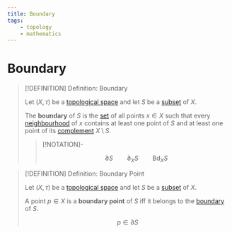```yaml
---
title: Boundary
tags:
    - topology
    - mathematics
---
```


# Boundary

>[!DEFINITION] Definition: Boundary
>
>Let $(X, \tau)$ be a [topological space](../Topological%20Spaces/index.md) and let $S$ be a [subset](../../Set%20Theory/index.md) of $X$.
>
>The **boundary** of $S$ is the [set](../../Set%20Theory/index.md) of all points $x \in X$ such that every [neighbourhood](../Topological%20Spaces/Neighborhoods.md) of $x$ contains at least one point of $S$ and at least one point of its [complement](../../Set%20Theory/Complement.md) $X \setminus S$.
>
>>[!NOTATION]-
>>
>>$$
>>\partial S \qquad \partial_X S \qquad \operatorname{Bd}_X S
>>$$
>>
>

>[!DEFINITION] Definition: Boundary Point
>
>Let $(X, \tau)$ be a [topological space](../Topological%20Spaces/index.md) and let $S$ be a [subset](../../Set%20Theory/index.md) of $X$.
>
>A point $p \in X$ is a **boundary point** of $S$ iff it belongs to the [boundary](Boundary.md) of $S$.
>
>$$
>p \in \partial S
>$$
>